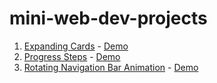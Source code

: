 # mini-web-dev-projects

1. [Expanding Cards](https://github.com/ameer-hamza0046/expanding-cards) - [Demo](https://ameer-hamza0046.github.io/expanding-cards/)
2. [Progress Steps](https://github.com/ameer-hamza0046/progress-steps) - [Demo](https://ameer-hamza0046.github.io/progress-steps/)
3. [Rotating Navigation Bar Animation](https://github.com/ameer-hamza0046/rotating-nav-animation) - [Demo](https://ameer-hamza0046.github.io/rotating-nav-animation/)